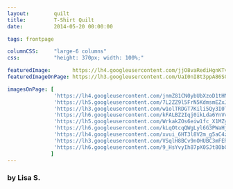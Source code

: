 ```yaml
---
layout:        quilt
title:         T-Shirt Quilt
date:          2014-05-20 00:00:00

tags: frontpage

columnCSS:     "large-6 columns"
css:           "height: 370px; width: 100%;"

featuredImage:       https://lh4.googleusercontent.com/jjO8vaRediHgnKTvisIFCTjv9mGCuJQ2OIjThd8wK6g=w470
featuredImageOnPage: https://lh3.googleusercontent.com/UaI0nI8t3ppA86S0ZCN0bDaWeYI-3-MGNfUwW93651c=w1000

imagesOnPage: [
               'https://lh4.googleusercontent.com/jnmZ81CN0ybUbXzoD1tHNVgVUnVe9k7SogS8siKtJN8=w303',
               'https://lh5.googleusercontent.com/7L2ZZ9l5FrN5KdmsmEZxJ5FTTs-kYGziN1WXSs1e2Uc=w303',
               'https://lh3.googleusercontent.com/w1olTRDGT7Kili5Qy3I0TkkTB-cDg3Ju0cAuyTawiSM=w303',
               'https://lh6.googleusercontent.com/kFALBZ2Iqj0ikLda6YnVvDMvE6TAjfSyH6xkdQc8Ed0=w303',
               'https://lh5.googleusercontent.com/WrkakZOs6eiw1fc_X1MZy25UcgDql8CKStrornYunYA=w303',
               'https://lh6.googleusercontent.com/kLqOtcqQWgLyl6G3PWaHjsciOyXnoJioU1Lknp4gi6k=w303',
               'https://lh4.googleusercontent.com/xvui_6HT3l8V2m_g5aC4zYw4jWEZBjHM42rqX4EA1zY=w303',
               'https://lh3.googleusercontent.com/VSqlH8BCv9nOHUBC3mFEREHoaczCAWM86wlcQkezbqA=w303',
               'https://lh6.googleusercontent.com/9_HsYvyIh87pX0SJt80bCQh04R-4yTg6q4eWy5XDq2Y=w303'
              ]
---
```


### by Lisa S.

